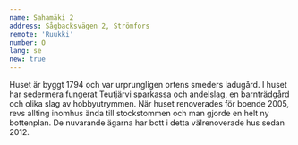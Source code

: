 ```yaml
---
name: Sahamäki 2
address: Sågbacksvägen 2, Strömfors
remote: 'Ruukki'
number: O
lang: se
new: true
---
```

Huset är byggt 1794 och var urprungligen ortens smeders ladugård. I huset har sedermera fungerat Teutjärvi sparkassa och 
andelslag, en barnträdgård och olika slag av hobbyutrymmen. När huset renoverades för boende 2005, revs allting inomhus 
ända till stockstommen och man gjorde en helt ny bottenplan. De nuvarande ägarna har bott i detta välrenoverade hus 
sedan 2012.
